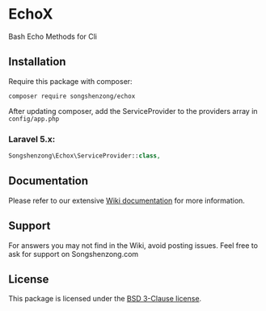 # EchoX

Bash Echo Methods for Cli

## Installation

Require this package with composer:

```shell
composer require songshenzong/echox
```

After updating composer, add the ServiceProvider to the providers array in `config/app.php`

### Laravel 5.x:

```php
Songshenzong\Echox\ServiceProvider::class,
```



## Documentation

Please refer to our extensive [Wiki documentation](https://github.com/songshenzong/echox/wiki) for more information.


## Support

For answers you may not find in the Wiki, avoid posting issues. Feel free to ask for support on Songshenzong.com


## License

This package is licensed under the [BSD 3-Clause license](http://opensource.org/licenses/BSD-3-Clause).

